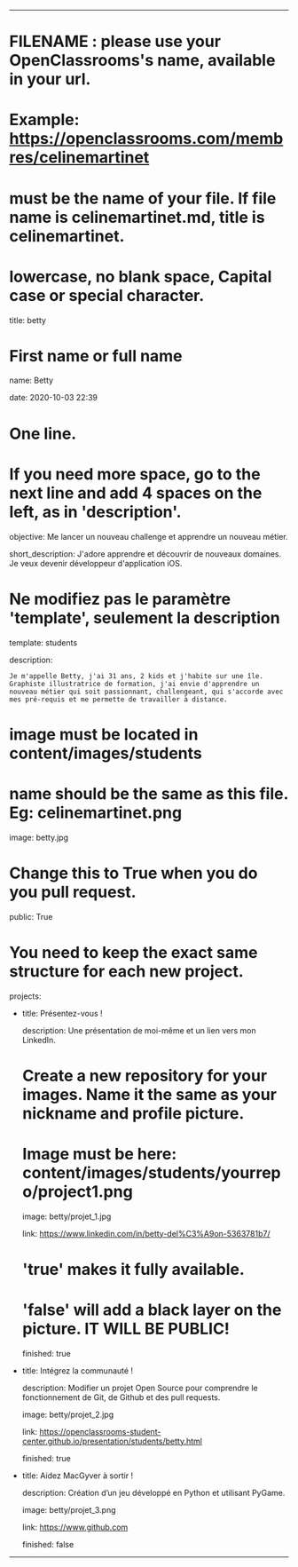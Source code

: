 ---


# FILENAME : please use your OpenClassrooms's name, available in your url.

# Example: https://openclassrooms.com/membres/celinemartinet

# must be the name of your file. If file name is celinemartinet.md, title is celinemartinet.

# lowercase, no blank space, Capital case or special character.

title: betty


# First name or full name

name: Betty

date: 2020-10-03 22:39


# One line.

# If you need more space, go to the next line and add 4 spaces on the left, as in 'description'.

objective: Me lancer un nouveau challenge et apprendre un nouveau métier.

short_description: J'adore apprendre et découvrir de nouveaux domaines. Je veux devenir développeur d'application iOS.


# Ne modifiez pas le paramètre 'template', seulement la description

template: students

description:

    Je m'appelle Betty, j'ai 31 ans, 2 kids et j'habite sur une île. Graphiste illustratrice de formation, j'ai envie d'apprendre un nouveau métier qui soit passionnant, challengeant, qui s'accorde avec mes pré-requis et me permette de travailler à distance.


# image must be located in content/images/students

# name should be the same as this file. Eg: celinemartinet.png

image: betty.jpg


# Change this to True when you do you pull request.

public: True


# You need to keep the exact same structure for each new project.

projects:

  - title: Présentez-vous !

    description: Une présentation de moi-même et un lien vers mon LinkedIn.

    # Create a new repository for your images. Name it the same as your nickname and profile picture.

    # Image must be here: content/images/students/yourrepo/project1.png

    image: betty/projet_1.jpg

    link: https://www.linkedin.com/in/betty-del%C3%A9on-5363781b7/

    # 'true' makes it fully available.

    # 'false' will add a black layer on the picture. IT WILL BE PUBLIC!

    finished: true

  - title: Intégrez la communauté !

    description: Modifier un projet Open Source pour comprendre le fonctionnement de Git, de Github et des pull requests. 

    image: betty/projet_2.jpg

    link: https://openclassrooms-student-center.github.io/presentation/students/betty.html

    finished: true

  - title: Aidez MacGyver à sortir !

    description: Création d’un jeu développé en Python et utilisant PyGame.

    image: betty/projet_3.png

    link: https://www.github.com

    finished: false

---
